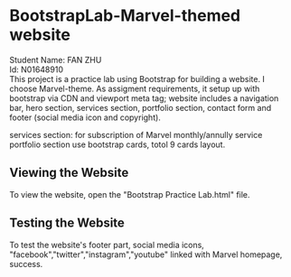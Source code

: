 # BootstrapLab-Marvel-themed website
Student Name: FAN ZHU <br>
Id: N01648910 <br>
This project is a practice lab using Bootstrap for building a website. I choose Marvel-theme. 
As assigment requirements, it setup up with bootstrap via CDN and viewport meta tag; website includes a navigation bar, hero section, services section, portfolio section, contact form and footer (social media icon and copyright).

services section: for subscription of Marvel monthly/annully service
portfolio section use bootstrap cards, totol 9 cards layout.

## Viewing the Website

To view the website, open the "Bootstrap Practice Lab.html" file.

## Testing the Website

To test the website's footer part, social media icons, "facebook","twitter","instagram","youtube" linked with Marvel homepage, success.


